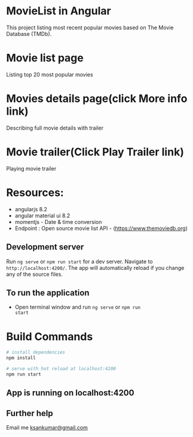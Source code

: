 # MovieList in Angular

This project listing most recent popular movies based on The Movie Database (TMDb).

# Movie list page
Listing top 20 most popular movies

# Movies details page(click More info link)
Describing full movie details with trailer

# Movie trailer(Click Play Trailer link)
Playing movie trailer 

# Resources:
  - angularjs 8.2
  - angular material ui 8.2
  - momentjs - Date & time conversion
  - Endpoint : Open source movie list API - (https://www.themoviedb.org)
  
## Development server

Run `ng serve` or `npm run start` for a dev server. Navigate to `http://localhost:4200/`. The app will automatically reload if you change any of the source files.

## To run the application
- Open terminal window and run <code>ng serve</code> or <code>npm run start</code>

# Build Commands

``` bash
# install dependencies
npm install

# serve with hot reload at localhost:4200
npm run start

```

## App is running on localhost:4200

## Further help
Email me <u>ksankumar@gmail.com</u>
